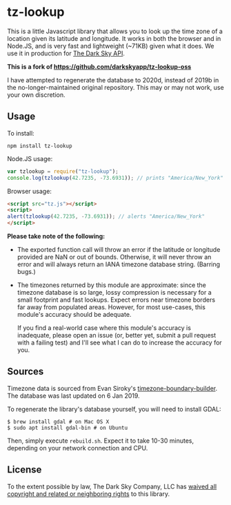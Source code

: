 tz-lookup
=========
This is a little Javascript library that allows you to look up the time zone of
a location given its latitude and longitude. It works in both the browser and
in Node.JS, and is very fast and lightweight (~71KB) given what it does. We
use it in production for [The Dark Sky API][1].

**This is a fork of https://github.com/darkskyapp/tz-lookup-oss**

I have attempted to regenerate the database to 2020d, instead of 2019b in the no-longer-maintained original repository. This may or may not work, use your own discretion.

[1]: https://darksky.net/dev/

Usage
-----
To install:

    npm install tz-lookup

Node.JS usage:

```javascript
var tzlookup = require("tz-lookup");
console.log(tzlookup(42.7235, -73.6931)); // prints "America/New_York"
```

Browser usage:

```html
<script src="tz.js"></script>
<script>
alert(tzlookup(42.7235, -73.6931)); // alerts "America/New_York"
</script>
```

**Please take note of the following:**

*   The exported function call will throw an error if the latitude or longitude
    provided are NaN or out of bounds. Otherwise, it will never throw an error
    and will always return an IANA timezone database string. (Barring bugs.)

*   The timezones returned by this module are approximate: since the timezone
    database is so large, lossy compression is necessary for a small footprint
    and fast lookups. Expect errors near timezone borders far away from
    populated areas. However, for most use-cases, this module's accuracy should
    be adequate.
    
    If you find a real-world case where this module's accuracy is inadequate,
    please open an issue (or, better yet, submit a pull request with a failing
    test) and I'll see what I can do to increase the accuracy for you.

Sources
-------
Timezone data is sourced from Evan Siroky's [timezone-boundary-builder][tbb].
The database was last updated on 6 Jan 2019.

To regenerate the library's database yourself, you will need to install GDAL:

```
$ brew install gdal # on Mac OS X
$ sudo apt install gdal-bin # on Ubuntu
```

Then, simply execute `rebuild.sh`. Expect it to take 10-30 minutes, depending
on your network connection and CPU.

[tbb]: https://github.com/evansiroky/timezone-boundary-builder/

License
-------
To the extent possible by law, The Dark Sky Company, LLC has [waived all
copyright and related or neighboring rights][cc0] to this library.

[cc0]: http://creativecommons.org/publicdomain/zero/1.0/
